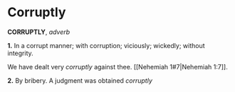 # Corruptly

**CORRUPTLY**, _adverb_

**1.** In a corrupt manner; with corruption; viciously; wickedly; without integrity.

We have dealt very _corruptly_ against thee. [[Nehemiah 1#7|Nehemiah 1:7]].

**2.** By bribery. A judgment was obtained _corruptly_